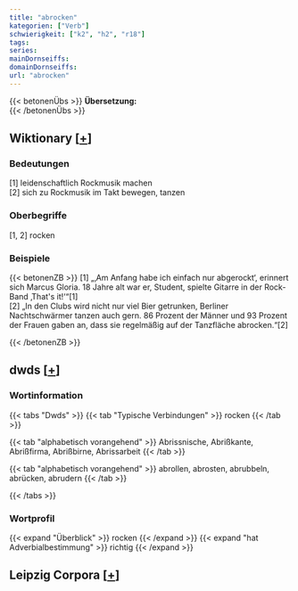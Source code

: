 ```yaml
---
title: "abrocken"
kategorien: ["Verb"]
schwierigkeit: ["k2", "h2", "r18"]
tags:
series:
mainDornseiffs:
domainDornseiffs:
url: "abrocken"
---
```


{{< betonenÜbs >}}
**Übersetzung:**  
{{< /betonenÜbs >}}

## Wiktionary [[+](https://de.wiktionary.org/wiki/abrocken)]

### Bedeutungen
[1] leidenschaftlich Rockmusik machen  
[2] sich zu Rockmusik im Takt bewegen, tanzen  

### Oberbegriffe
[1, 2] rocken  

### Beispiele
{{< betonenZB >}}
[1] „‚Am Anfang habe ich einfach nur abgerockt‘, erinnert sich Marcus Gloria. 18 Jahre alt war er, Student, spielte Gitarre in der Rock-Band ‚That's it!‘“[1]  
[2] „In den Clubs wird nicht nur viel Bier getrunken, Berliner Nachtschwärmer tanzen auch gern. 86 Prozent der Männer und 93 Prozent der Frauen gaben an, dass sie regelmäßig auf der Tanzfläche abrocken.“[2]  

{{< /betonenZB >}}


## dwds [[+](https://www.dwds.de/wb/abrocken)]

### Wortinformation
{{< tabs "Dwds" >}}
{{< tab "Typische Verbindungen" >}}
rocken
{{< /tab >}}

{{< tab "alphabetisch vorangehend" >}}
Abrissnische, Abrißkante, Abrißfirma, Abrißbirne, Abrissarbeit
{{< /tab >}}

{{< tab "alphabetisch vorangehend" >}}
abrollen, abrosten, abrubbeln, abrücken, abrudern
{{< /tab >}}

{{< /tabs >}}

### Wortprofil
{{< expand "Überblick" >}} rocken {{< /expand >}}
{{< expand "hat Adverbialbestimmung" >}} richtig {{< /expand >}}

## Leipzig Corpora [[+](https://corpora.uni-leipzig.de/en/res?word=abrocken&corpusId=deu_newscrawl-public_2018)]

